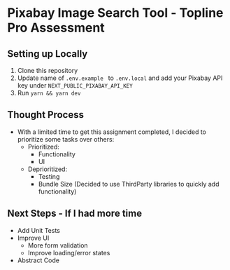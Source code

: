 # Pixabay Image Search Tool - Topline Pro Assessment 

## Setting up Locally

1. Clone this repository
2. Update name of  `.env.example ` to `.env.local` and add your Pixabay API key under `NEXT_PUBLIC_PIXABAY_API_KEY`
3. Run `yarn && yarn dev`

## Thought Process

- With a limited time to get this assignment completed, I decided to prioritize some tasks over others:
  - Prioritized:
    - Functionality
    - UI
  - Deprioritized:
    - Testing
    - Bundle Size (Decided to use ThirdParty libraries to quickly add functionality)

## Next Steps - If I had more time
- Add Unit Tests
- Improve UI
  - More form validation
  - Improve loading/error states
- Abstract Code
